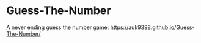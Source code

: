 # Guess-The-Number
A never ending guess the number game:
https://auk9398.github.io/Guess-The-Number/
